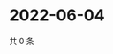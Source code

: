 # 2022-06-04

共 0 条

<!-- BEGIN WEIBO -->
<!-- 最后更新时间 Sat Jun 04 2022 00:21:22 GMT+0800 (China Standard Time) -->

<!-- END WEIBO -->
